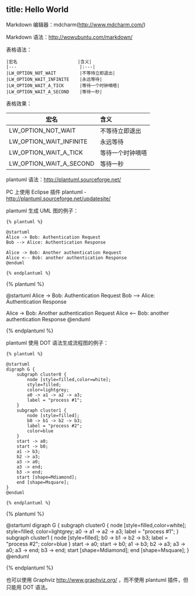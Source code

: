 title: Hello World
---

Markdown 编辑器：mdcharm(http://www.mdcharm.com/)

Markdown 语法：http://wowubuntu.com/markdown/

表格语法：

```
|宏名                       |含义|
|---                        |:---|
|LW_OPTION_NOT_WAIT         |不等待立即退出|
|LW_OPTION_WAIT_INFINITE    |永远等待|
|LW_OPTION_WAIT_A_TICK      |等待一个时钟嘀嗒|
|LW_OPTION_WAIT_A_SECOND    |等待一秒|
```

表格效果：

|宏名                       |含义|
|---                        |:---|
|LW_OPTION_NOT_WAIT         |不等待立即退出|
|LW_OPTION_WAIT_INFINITE    |永远等待|
|LW_OPTION_WAIT_A_TICK      |等待一个时钟嘀嗒|
|LW_OPTION_WAIT_A_SECOND    |等待一秒|

plantuml 语法：http://plantuml.sourceforge.net/

PC 上使用 Eclipse 插件 plantuml - http://plantuml.sourceforge.net/updatesite/ 

plantuml 生成 UML 图的例子：

```
{% plantuml %}

@startuml
Alice -> Bob: Authentication Request
Bob --> Alice: Authentication Response

Alice -> Bob: Another authentication Request
Alice <-- Bob: another authentication Response
@enduml

{% endplantuml %}
```

{% plantuml %}

@startuml
Alice -> Bob: Authentication Request
Bob --> Alice: Authentication Response

Alice -> Bob: Another authentication Request
Alice <-- Bob: another authentication Response
@enduml

{% endplantuml %}

plantuml 使用 DOT 语法生成流程图的例子：

```
{% plantuml %}

@startuml
digraph G {
    subgraph cluster0 {
        node [style=filled,color=white];
        style=filled;
        color=lightgrey;
        a0 -> a1 -> a2 -> a3;
        label = "process #1";
    }
    subgraph cluster1 {
        node [style=filled];
        b0 -> b1 -> b2 -> b3;
        label = "process #2";
        color=blue
    }
    start -> a0;
    start -> b0;
    a1 -> b3;
    b2 -> a3;
    a3 -> a0;
    a3 -> end;
    b3 -> end;
    start [shape=Mdiamond];
    end [shape=Msquare];
}
@enduml

{% endplantuml %}
```

{% plantuml %}

@startuml
digraph G {
    subgraph cluster0 {
        node [style=filled,color=white];
        style=filled;
        color=lightgrey;
        a0 -> a1 -> a2 -> a3;
        label = "process #1";
    }
    subgraph cluster1 {
        node [style=filled];
        b0 -> b1 -> b2 -> b3;
        label = "process #2";
        color=blue
    }
    start -> a0;
    start -> b0;
    a1 -> b3;
    b2 -> a3;
    a3 -> a0;
    a3 -> end;
    b3 -> end;
    start [shape=Mdiamond];
    end [shape=Msquare];
}
@enduml

{% endplantuml %}

也可以使用 Graphviz http://www.graphviz.org/ ，而不使用 plantuml 插件，但只能用 DOT 语法。
